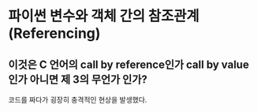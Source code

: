 # 파이썬 변수와 객체 간의 참조관계(Referencing)

## 이것은 C 언어의 call by reference인가 call by value인가 아니면 제 3의 무언가 인가?
코드를 짜다가 굉장히 충격적인 현상을 발생했다.

```python

```